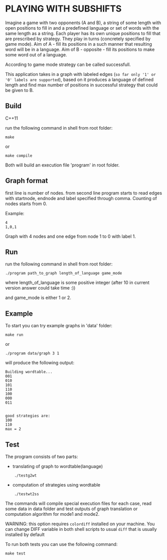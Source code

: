 PLAYING WITH SUBSHIFTS
==================

Imagine a game with two opponents (A and B), a string of some length with open positions to fill in
and a predefined language or set of words with the same length as a string.
Each player has its own unique positions to fill that are prescribed by strategy.
They play in turns (concretely specified by game mode).
Aim of A - fill its positions in a such manner that resulting word will be in a language.
Aim of B - opposite - fill its positions to make some word out of a language.

According to game mode strategy can be called successfull.

This application takes in a graph with labeled edges (`so far only '1' or '0' labels are supported`),
based on it produces a language of defined length
and find max number of positions in successful strategy that could be given to B.

## Build

C++11

run the following command in shell from root folder:

`make`

or 

`make compile`

Both will build an execution file 'program' in root folder.

## Graph format

first line is number of nodes.
from second line program starts to read edges with startnode, endnode and label 
specified through comma. Counting of nodes starts from 0.

Example:
```
4 
1,0,1
```
Graph with 4 nodes and one edge from node 1 to 0 with label 1.

## Run

run the following command in shell from root folder:

`./program path_to_graph length_of_language game_mode`

where length_of_language is some positive integer 
(after 10 in current version answer could take time :)) 

and game_mode is either 1 or 2.

## Example

To start you can try example graphs in 'data' folder:

`make run`

or

`./program data/graph 3 1`

will produce the following output:
```
Building wordtable...
001
010
101
110
100
000
011


good strategies are:
100
110
max = 2
```

## Test
The program consists of two parts: 
 * translating of graph to wordtable(language) 
```
    ./testg2wt
```
 * computation of strategies using wordtable
```
    ./testwt2ss
```

The commands will compile special execution files for each case,
read some data in data folder and test outputs of graph translation or
computation algorithm for mode1 and mode2.

WARNING: this option requires `colordiff` installed on your machine. 
You can change DIFF variable in both shell scripts to usual `diff` that 
is usually installed by default

To run both tests you can use the following command:

`make test`
